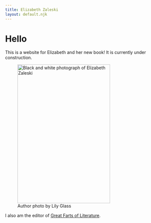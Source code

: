 ```yaml
---
title: Elizabeth Zaleski
layout: default.njk
---
```


# Hello

This is a website for Elizabeth and her new book! It is currently under construction.

<figure class="image">
  <img src="/assets/images/2025Elizabeth17BW.jpg-2" alt="Black and white photograph of Elizabeth Zaleski" width="300" height="449"/>
  <figcaption>Author photo by Lily Glass</figcaption>
</figure>

I also am the editor of <a href="https://greatfartsofliterature.com/">Great Farts of Literature</a>.
